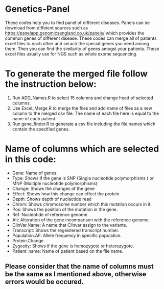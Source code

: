 # Genetics-Panel
These codes help you to find panel of different diseases. Panels can be download from diffetent sources such as https://panelapp.genomicsengland.co.uk/panels/
which provides the common genes of different disease. These codes can merge all of patients excel files to each other and serach the special genes you need among them. Then you can find the similarity of genes amogst your patients. These excel files usually use for NGS such as whole exome sequencing.

# To generate the merged file follow the instruction below:
1.  Run ADD_Names.R to select 15 columns and change head of selected columns.
2.  Use Excel_Merge.R to merge the files and add name of files as a new column to the merged csv file. The name of each file here is equal to the name of each patient.
3.  Run gene_finder.R to generate a csv file including the file names which contain the specified genes.

# Name of columns which are selected in this code:
* Gene: Name of genes.
* Type: Shows if the gene is SNP (Single nucleotide polymorphisms ) or MNP (Multiple nucleotide polymorphisms)
* Change: Shows the changes of the gene
* Effect: Shows how this change can effect the protein
* Depth: Shows depth of nucleotide read
* Chrom: Shows chromosome number which this mutation occurs in it.
* Pos: Shows the position of the mutation in the gene.
* Ref: Nucleotide of reference genome.
* Alt: Alteration of the gene incomparison with the reference genome.
* ClinVar.Name: A name that Clinvar assign to the variants.
* Transcript: Shows the regeistered transcript number.
* Population.AF: Allele frequency in specific population.
* Protein.Change
* Zygosity: Shows if the gene is homozygote or heterozygote.
* Patient_name: Name of patient based on the file name.

## Please consider that the name of columns must be the same as I mentioned above, otherwise errors would be occured.

